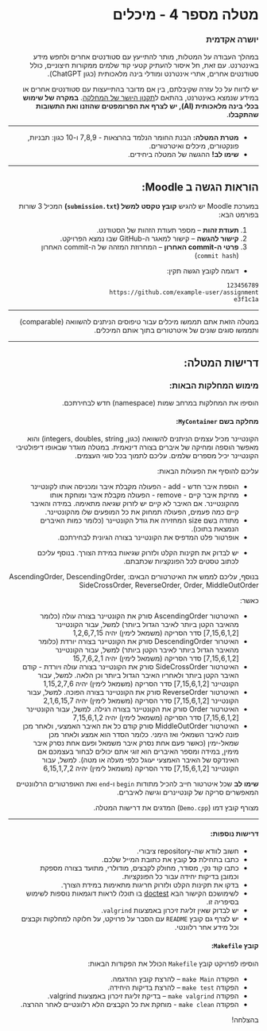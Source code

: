 <div dir="rtl">

# מטלה מספר 4 - מיכלים

### יושרה אקדמית

במהלך העבודה על המטלות, מותר להתייעץ עם סטודנטים אחרים ולחפש מידע באינטרנט. עם זאת, חל איסור להעתיק קטעי קוד שלמים ממקורות חיצוניים, כולל סטודנטים אחרים, אתרי אינטרנט ומודלי בינה מלאכותית (כגון ChatGPT).

יש לדווח על כל עזרה שקיבלתם, בין אם מדובר בהתייעצות עם סטודנטים אחרים או במידע שנמצא באינטרנט, בהתאם ל[תקנון היושר של המחלקה](https://www.ariel.ac.il/wp/cs/wp-content/uploads/sites/88/2020/08/Guidelines-for-Academic-Integrity.pdf).
**במקרה של שימוש בכלי בינה מלאכותית (AI), יש לצרף את הפרומפטים שהוזנו ואת התשובות שהתקבלו**.

-----
* **מטרת המטלה:** הבנת החומר הנלמד בהרצאות - 7,8,9 ו-10 כגון: תבניות, פונקטורים, מיכלים ואיטרטורים.
* **שימו לב!** ההגשה של המטלה ביחידים.

---

## הוראות הגשה ב Moodle:

במערכת Moodle יש להגיש **קובץ טקסט למשל (`submission.txt`)** המכיל 3 שורות בפורמט הבא:

1. **תעודת זהות** – מספר תעודת הזהות של הסטודנט.
2. **קישור להגשה** – קישור למאגר ה-GitHub שבו נמצא הפרויקט.
3. **פרטי ה-commit האחרון** – המחרוזת המזהה של ה-commit האחרון (`commit hash`) 

 - דוגמה לקובץ הגשה תקין:
```
123456789
https://github.com/example-user/assignment
e3f1c1a 
```

---

במטלה הזאת אתם תממשו מיכלים עבור טיפוסים הניתנים להשוואה (comparable) ותממשו סוגים שונים של איטרטורים בתוך אותם המיכלים.

---

## דרישות המטלה:

### מימוש המחלקות הבאות:

הוסיפו את המחלקות במרחב שמות (namespace) חדש לבחירתכם.

#### מחלקה בשם `MyContainer`:
הקונטיינר מכיל עצמים הניתנים להשוואה (כגון, integers, doubles, string) והוא מאפשר הוספה ומחיקה של איברים בצורה דינאמית. במטלה מוגדר שבאופו דיפולטיבי הקונטיינר יכיל מספרים שלמים. עליכם לתמוך בכל סוגי העצמים.

עליכם להוסיף את הפעולות הבאות:

- הוספת איבר חדש - add - הפעולה מקבלת איבר ומכניסה אותו לקונטיינר
- מחיקת איבר קיים - remove - הפעולה מקבלת איבר ומוחקת אותו מהקונטיינר. אם האיבר לא קיים יש לזרוק שגיאה מתאימה. במידה והאיבר קיים כמה פעמים, הפעולה תמחוק את כל המופעים שלו מהקונטיינר.
- מתודה בשם size המחזירה את גודל הקונטיינר (כלומר כמות האיברים הנמצאת בתוכו).
- אופרטור פלט המדפיס את הקונטיינר בצורה הגיונית לבחירתכם.

* יש לבדוק את תקינות הקלט ולזרוק שגיאות במידת הצורך. בנוסף עליכם לכתוב טסטים לכל הפונקציות שכתבתם.

בנוסף, עליכם לממש את האיטרטורים הבאים: AscendingOrder, DescendingOrder, SideCrossOrder, ReverseOrder, Order, MiddleOutOrder

כאשר:

- האיטרטור AscendingOrder סורק את הקונטיינר בצורה עולה (כלומר מהאיבר הקטן ביותר לאיבר הגדול ביותר) למשל, עבור הקונטיינר [7,15,6,1,2] סדר הסריקה (משמאל לימין) יהיה 1,2,6,7,15    
- האיטרור DescendingOrder סורק את הקונטיינר בצורה יורדת (כלומר מהאיבר הגדול ביותר לאיבר הקטן ביותר) למשל, עבור הקונטיינר [7,15,6,1,2] סדר הסריקה (משמאל לימין) יהיה 15,7,6,2,1
- האיטרטור SideCrossOrder סורק את הקונטיינר בצורה עולה ויורדת - קודם האיבר הקטן ביותר ולאחריו האיבר הגדול ביותר וכן הלאה. למשל, עבור הקונטיינר [7,15,6,1,2] סדר הסריקה (משמאל לימין) יהיה 1,15,2,7,6 
- האיטרטור ReverseOrder סורק את הקונטיינר בצורה הפוכה. למשל, עבור הקונטיינר [7,15,6,1,2] סדר הסריקה (משמאל לימין) יהיה 2,1,6,15,7
- האיטרטור Order סורק את הקונטיינר בצורה רגילה. למשל, עבור הקונטיינר [7,15,6,1,2] סדר הסריקה (משמאל לימין) יהיה 7,15,6,1,2
- האיטרטור MiddleOutOrder סורק קודם כל את האיבר האמצעי, ולאחר מכן פונה לאיבר השמאלי ואז הימני. כלומר הסדר הוא אמצע ולאחר מכן שמאל-ימין (כאשר פעם אחת נסרק איבר משמאל ופעם אחת נסרק איבר מימין, במידה ומספר האיברים הוא זוגי אתם יכולים לבחור בעצמכם אם האינדקס של האיבר האמצעי יעוגל כלפי מעלה או מטה). למשל, עבור הקונטיינר [7,15,6,1,2] סדר הסריקה (משמאל לימין) יהיה 6,15,1,7,2

**שימו לב** שכל איטרטור חייב להכיל מתודות ``begin`` ו-``end`` ואת האופרטורים הרלוונטיים המאפשרים סריקה של קונטיינרים וגישה לאיברים.

מצורף קובץ דמו (``Demo.cpp``) המדגים את דרישות המטלה.

---


#### דרישות נוספות:

- חשוב לוודא שה-repository ציבורי.
- כתבו בתחילת **כל** קובץ את כתובת המייל שלכם.
- כתבו קוד נקי, מסודר, מחולק לקבצים, מודולרי, מתועד בצורה מספקת וכמובן בדיקות יחידה עבור כל הפונקציות.
- בדקו את תקינות הקלט ולזרוק חריגות מתאימות במידת הצורך.
- לשימושכם הקישור הבא [doctest](https://github.com/doctest/doctest) בו תוכלו לראות דוגמאות נוספות לשימוש בסיפריה זו.
- יש לבדוק שאין זליגת זיכרון באמצעות `valgrind`.
- יש לצרף גם קובץ `README` עם הסבר על פרויקט, על חלוקה למחלקות וקבצים וכל מידע אחר רלוונטי.


#### קובץ `Makefile`:
הוסיפו לפרויקט קובץ `Makefile` הכולל את הפקודות הבאות:
- הפקודה `make Main` – להרצת קובץ ההדגמה.
- הפקודה `make test` – להרצת בדיקות היחידה.
- הפקודה `make valgrind` – בדיקת זליגת זיכרון באמצעות valgrind.
- הפקודה `make clean` - מוחקת את כל הקבצים הלא רלוונטיים לאחר ההרצה.


בהצלחה!


</div>
